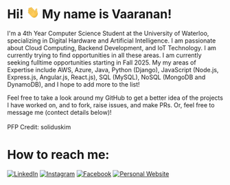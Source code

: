<h1> Hi! <img src="https://raw.githubusercontent.com/ABSphreak/ABSphreak/master/gifs/Hi.gif" width="30px"> My name is Vaaranan! </h1>

<p>
I'm a 4th Year Computer Science Student at the University of Waterloo, specializing in Digital Hardware and Artificial Intelligence. I am passionate about Cloud Computing, Backend Development, and IoT Technology. I am currently trying to find opportunities in all these areas. I am currently seeking fulltime opportunities starting in Fall 2025. My my areas of Expertise include AWS, Azure, Java, Python (Django), JavaScript (Node.js, Express.js, Angular.js, React.js), SQL (MySQL), NoSQL (MongoDB and DynamoDB), and I hope to add more to the list! 
</p>
<p>
Feel free to take a look around my GitHub to get a better idea of the projects I have worked on, and to fork, raise issues, and make PRs. Or, feel free to message me (contect details below)!
<br><br>
PFP Credit: soliduskim
</p>


<!--<img align="center" src="https://github-readme-stats.vercel.app/api?username=vaaranan-y&include_all_commits=true&count_private=true&show_icons=true&line_height=20&title_color=0096FF&icon_color=89CFF0&text_color=D3D3D3&bg_color=0,000000,152238" alt="My Github Stats">-->

<h1> How to reach me: </h1>
<a href="https://www.linkedin.com/in/vyogalin" target="_blank"><img src="https://img.shields.io/badge/LinkedIn-%230077B5.svg?&style=flat-square&logo=linkedin&logoColor=white" alt="LinkedIn"></a>
<a href="https://www.instagram.com/vaaranan_" target="_blank"><img src="https://img.shields.io/badge/Instagram-%23E4405F.svg?&style=flat-square&logo=instagram&logoColor=white" alt="Instagram"></a>
<a href="https://www.facebook.com/vaaranan.yogalingam" target="_blank"><img src="https://img.shields.io/badge/Facebook-%231877F2.svg?&style=flat-square&logo=facebook&logoColor=white" alt="Facebook"></a>
<a href="https://vyogalin.netlify.app/" target="_blank"><img src="https://img.shields.io/badge/-Personal Website-blueviolet" alt="Personal Website"></a>
